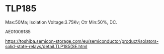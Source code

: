 # TLP185
Max:50Ma; Isolation Voltage:3.75Kv; Ctr Min:50%, DC.

AE01009185

https://toshiba.semicon-storage.com/eu/semiconductor/product/isolators-solid-state-relays/detail.TLP185(SE.html
